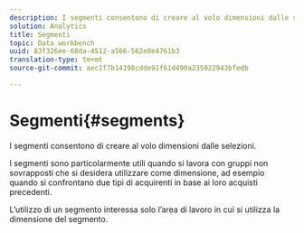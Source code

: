```yaml
---
description: I segmenti consentono di creare al volo dimensioni dalle selezioni.
solution: Analytics
title: Segmenti
topic: Data workbench
uuid: 83f326ee-68da-4512-a566-562e8e4761b3
translation-type: tm+mt
source-git-commit: aec1f7b14198cdde91f61d490a235022943bfedb

---
```



# Segmenti{#segments}

I segmenti consentono di creare al volo dimensioni dalle selezioni.

I segmenti sono particolarmente utili quando si lavora con gruppi non sovrapposti che si desidera utilizzare come dimensione, ad esempio quando si confrontano due tipi di acquirenti in base ai loro acquisti precedenti.

L’utilizzo di un segmento interessa solo l’area di lavoro in cui si utilizza la dimensione del segmento.
